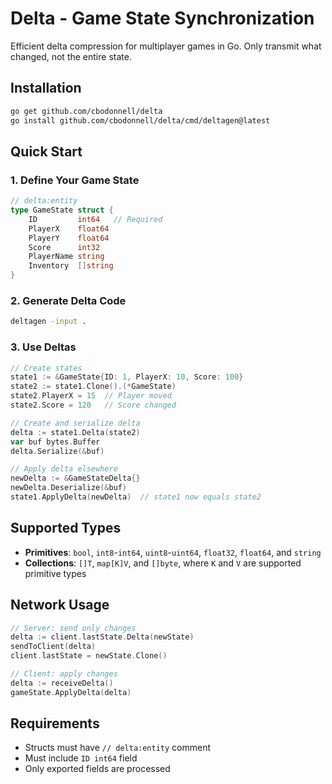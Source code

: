 # Delta - Game State Synchronization

Efficient delta compression for multiplayer games in Go. Only transmit what changed, not the entire state.

## Installation

```bash
go get github.com/cbodonnell/delta
go install github.com/cbodonnell/delta/cmd/deltagen@latest
```

## Quick Start

### 1. Define Your Game State

```go
// delta:entity
type GameState struct {
    ID         int64   // Required
    PlayerX    float64
    PlayerY    float64
    Score      int32
    PlayerName string
    Inventory  []string
}
```

### 2. Generate Delta Code

```bash
deltagen -input .
```

### 3. Use Deltas

```go
// Create states
state1 := &GameState{ID: 1, PlayerX: 10, Score: 100}
state2 := state1.Clone().(*GameState)
state2.PlayerX = 15  // Player moved
state2.Score = 120   // Score changed

// Create and serialize delta
delta := state1.Delta(state2)
var buf bytes.Buffer
delta.Serialize(&buf)

// Apply delta elsewhere
newDelta := &GameStateDelta{}
newDelta.Deserialize(&buf)
state1.ApplyDelta(newDelta)  // state1 now equals state2
```

## Supported Types

- **Primitives**: `bool`, `int8`-`int64`, `uint8`-`uint64`, `float32`, `float64`, and `string`
- **Collections**: `[]T`, `map[K]V`, and `[]byte`, where `K` and `V` are supported primitive types

## Network Usage

```go
// Server: send only changes
delta := client.lastState.Delta(newState)
sendToClient(delta)
client.lastState = newState.Clone()

// Client: apply changes
delta := receiveDelta()
gameState.ApplyDelta(delta)
```

## Requirements

- Structs must have `// delta:entity` comment
- Must include `ID int64` field
- Only exported fields are processed